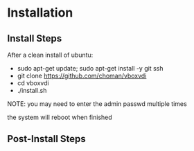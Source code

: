 # Installation

## Install Steps

After a clean install of ubuntu:

- sudo apt-get update; sudo apt-get install -y git ssh
- git clone https://github.com/choman/vboxvdi
- cd vboxvdi
- ./install.sh

NOTE: you may need to enter the admin passwd multiple times

the system will reboot when finished

## Post-Install Steps


